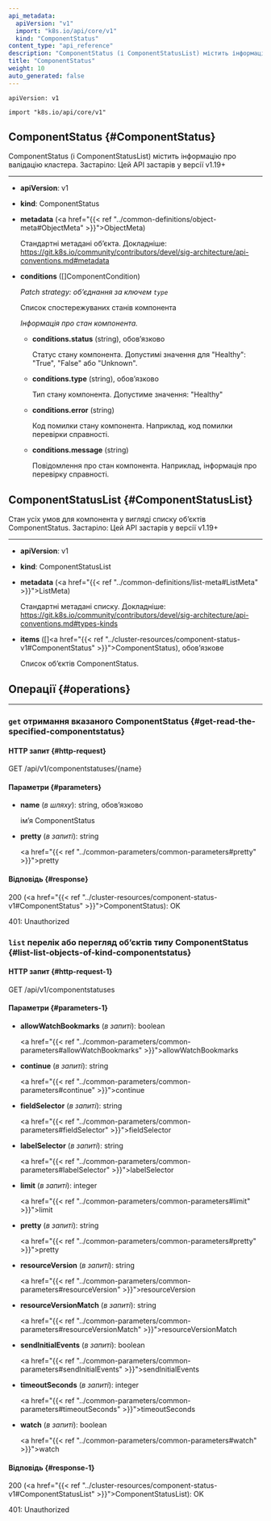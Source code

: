 ```yaml
---
api_metadata:
  apiVersion: "v1"
  import: "k8s.io/api/core/v1"
  kind: "ComponentStatus"
content_type: "api_reference"
description: "ComponentStatus (і ComponentStatusList) містить інформацію про валідацію кластера."
title: "ComponentStatus"
weight: 10
auto_generated: false
---
```


`apiVersion: v1`

`import "k8s.io/api/core/v1"`

## ComponentStatus {#ComponentStatus}

ComponentStatus (і ComponentStatusList) містить інформацію про валідацію кластера. Застаріло: Цей API застарів у версії v1.19+

---

- **apiVersion**: v1

- **kind**: ComponentStatus

- **metadata** (<a href="{{< ref "../common-definitions/object-meta#ObjectMeta" >}}">ObjectMeta</a>)

  Стандартні метадані обʼєкта. Докладніше: https://git.k8s.io/community/contributors/devel/sig-architecture/api-conventions.md#metadata

- **conditions** ([]ComponentCondition)

  *Patch strategy: обʼєднання за ключем `type`*

  Список спостережуваних станів компонента

  <a name="ComponentCondition"></a>
  *Інформація про стан компонента.*

  - **conditions.status** (string), обовʼязково

    Статус стану компонента. Допустимі значення для "Healthy": "True", "False" або "Unknown".

  - **conditions.type** (string), обовʼязково

    Тип стану компонента. Допустиме значення: "Healthy"

  - **conditions.error** (string)

    Код помилки стану компонента. Наприклад, код помилки перевірки справності.

  - **conditions.message** (string)

    Повідомлення про стан компонента. Наприклад, інформація про перевірку справності.

## ComponentStatusList {#ComponentStatusList}

Стан усіх умов для компонента у вигляді списку обʼєктів ComponentStatus. Застаріло: Цей API застарів у версії v1.19+

---

- **apiVersion**: v1

- **kind**: ComponentStatusList

- **metadata** (<a href="{{< ref "../common-definitions/list-meta#ListMeta" >}}">ListMeta</a>)

  Стандартні метадані списку. Докладніше: https://git.k8s.io/community/contributors/devel/sig-architecture/api-conventions.md#types-kinds

- **items** ([]<a href="{{< ref "../cluster-resources/component-status-v1#ComponentStatus" >}}">ComponentStatus</a>), обовʼязкове

  Список обʼєктів ComponentStatus.

## Операції {#operations}

---

### `get` отримання вказаного ComponentStatus {#get-read-the-specified-componentstatus}

#### HTTP запит {#http-request}

GET /api/v1/componentstatuses/{name}

#### Параметри {#parameters}

- **name** (*в шляху*): string, обовʼязково

  імʼя ComponentStatus

- **pretty** (*в запиті*): string

  <a href="{{< ref "../common-parameters/common-parameters#pretty" >}}">pretty</a>

#### Відповідь {#response}

200 (<a href="{{< ref "../cluster-resources/component-status-v1#ComponentStatus" >}}">ComponentStatus</a>): OK

401: Unauthorized

### `list` перелік або перегляд обʼєктів типу ComponentStatus {#list-list-objects-of-kind-componentstatus}

#### HTTP запит {#http-request-1}

GET /api/v1/componentstatuses

#### Параметри {#parameters-1}

- **allowWatchBookmarks** (*в запиті*): boolean

  <a href="{{< ref "../common-parameters/common-parameters#allowWatchBookmarks" >}}">allowWatchBookmarks</a>

- **continue** (*в запиті*): string

  <a href="{{< ref "../common-parameters/common-parameters#continue" >}}">continue</a>

- **fieldSelector** (*в запиті*): string

  <a href="{{< ref "../common-parameters/common-parameters#fieldSelector" >}}">fieldSelector</a>

- **labelSelector** (*в запиті*): string

  <a href="{{< ref "../common-parameters/common-parameters#labelSelector" >}}">labelSelector</a>

- **limit** (*в запиті*): integer

  <a href="{{< ref "../common-parameters/common-parameters#limit" >}}">limit</a>

- **pretty** (*в запиті*): string

  <a href="{{< ref "../common-parameters/common-parameters#pretty" >}}">pretty</a>

- **resourceVersion** (*в запиті*): string

  <a href="{{< ref "../common-parameters/common-parameters#resourceVersion" >}}">resourceVersion</a>

- **resourceVersionMatch** (*в запиті*): string

  <a href="{{< ref "../common-parameters/common-parameters#resourceVersionMatch" >}}">resourceVersionMatch</a>

- **sendInitialEvents** (*в запиті*): boolean

  <a href="{{< ref "../common-parameters/common-parameters#sendInitialEvents" >}}">sendInitialEvents</a>

- **timeoutSeconds** (*в запиті*): integer

  <a href="{{< ref "../common-parameters/common-parameters#timeoutSeconds" >}}">timeoutSeconds</a>

- **watch** (*в запиті*): boolean

  <a href="{{< ref "../common-parameters/common-parameters#watch" >}}">watch</a>

#### Відповідь {#response-1}

200 (<a href="{{< ref "../cluster-resources/component-status-v1#ComponentStatusList" >}}">ComponentStatusList</a>): OK

401: Unauthorized

